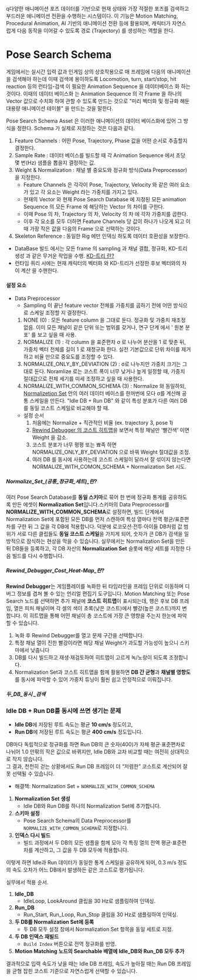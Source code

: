 q다양한 애니메이션 포즈 데이터를 기반으로 현재 상태와 가장 적절한 포즈를 검색하고 부드러운 애니메이션 전환을 수행하는 시스템이다.
이 기능은 Motion Matching, Procedural Animation, AI 기반의 애니메이션 전환 등에 활용되며, 캐릭터가 자연스럽게 다음 동작을 이어갈 수 있도록 경로 (Trajectory) 를 생성하는 역할을 한다.

# Pose Search Schema

게임에서는 실시간 입력 값과 인게임 상의 상호작용으로 매 프레임에 다음의 애니메이션을 검색해야 하는데 이때 검색에 용이하도록 Locomotion, turn, start/stop, hit reaction 등의 런타임-검색 이 필요한 Animation Sequence 을 데이터베이스 화 하는 것이다. 이때의 데이터 베이스화 는 Animation Sequence 의 각 Frame 을 하나의 Vector 값으로 수치화 하여 관할 수 있도록 만드는 것으로 "미리 벡터화 및 정규화 해둔 대용량 애니메이션 테이블" 을 만드는 것을 말한다.

Pose Search Schema Asset 은 이러한 애니메이션의 데이터 베이스화에 있어 그 방식을 정한다. Schema 가 실제로 지정하는 것은 다음과 같다.

1. Feature Channels  : 어떤 Pose, Trajectory, Phase 값을 어떤 순서로 추출할지 결정한다.
2. Sample Rate : 데이터 베이스를 빌드할 때 각 Animation Sequence 에서 초당 몇 번(Hz) 샘플을 뽑을지 결정하는 값.
3. Weight & Normalization : 채널 별 중요도와 정규화 방식(Data Preprocessor) 을 지정한다. 
	- Feature Channels 은 각각이 Pose, Trajectory, Velocity 와 같은 여러 요소가 있고 각 요소는 Weight 라는 가중치를 가지고 있다.
	- 현재의 Vector 와 현재 Pose Search Database 에 지정된 모든 animation Sequence 의 모든 Frame 에 해당하는 Vector 의 차이를 구한다.
	- 이때 Pose 의 차, Trajectory 의 차, Velocity 의 차 에 각자 가중치를 곱한다.
	- 이후 각 요소를 모두 더하면 Feature Channels 당 값이 하나가 나오게 되고 이때 가장 작은 값을 다음의 Frame 으로 선택하는 것이다.
4. Skeleton Reference : 동일한 Rig 에만 인덱싱 하도록 데이터 호환성을 보장한다.

- DataBase 빌드 에서는 모든 frame 의 sampling 과 채널 결합, 정규화, KD-트리생성 과 같은 무거운 작업을 수행. [KD-트리 란?](https://ko.wikipedia.org/wiki/K-d_%ED%8A%B8%EB%A6%AC)
- 런타임 쿼리 시에는 현재 캐릭터의 벡터화 와 KD-트리가 선정한 후보 벡터와의 차이 계산 을 수핸한다.

#### 설정 요소
- Data Preprocessor
	- Sampling 이 끝난 feature vector 전체를 가중치를 곱하기 전에 어떤 방식으로 스케일 조정할 지 결정한다.
	1. NONE (0) : 모든 feature column 을 그대로 둔다. 정규화 및 가중치 재조정 없음. 이미 모든 채널이 같은 단위 또는 범위를 갖거나, 연구 단계 에서 ' 원본 분포' 를 보고 싶을 때 사용.
	2. NORMALIZE (1) : 각 column 을 표준편차 σ 로 나누어 분산을 1 로 맞춘 뒤, 가중치 벡터 전체를 길이 1 로 재정규화 한다. 실전 기본값으로 단위 차이를 제거하고 비율 만으로 중요도를 조정할 수 있다.
	3. NORMALIZE_ONLY_BY_DEVIATION (2) : σ로 나누지만 가중치 크기는 그대로 둔다. Noramlize 로는 코스트 폭이 너무 낮거나 높게 일정할 때, 가중치 절대값으로 전체 세기를 미세 조정하고 싶을 때 사용한다.
	4. NORMALIZE_WITH_COMMON_SCHEMA (3) : Normalize 와 동일하되, [Normalizetion Set](#Normalize_Set_(_공통_정규화_세트_)_란?) 안의 여러 데이터 베이스를 한꺼번에 모다 σ를 계산해 공통 스케일을 만든다. "Idle DB + Run DB" 와 같이 특성 분포가 다른 여러 DB를 동일 코스트 스케일로 비교해야 할 때.
	- 설정 순서
		1. 처음에는 Normalize + 직관적인 비율 (ex. trajectory 3, pose 1)
		2. [Rewind Debugger 의 코스트 히트맵](#Rewind_Debugger_Cost_Heat-Map_란?)을 보면서 특정 채널만 '빨간색' 이면 Weight 을 감소.
		3. 코스트 분포가 너무 평평 또는 뾰족 하면 NORMALIZE_ONLY_BY_DEVIATION 으로 바꿔 Weight 절대값을 조정. 
		4. 여러 DB 를 동시에 사용하는데 코스트 스케일이 달라서 잘 섞이지 않는다면 NORMALIZE_WITH_COMON_SCHEMA + Normalization Set 시도.

##### Normalize_Set_(_공통_정규화_세트_)_란?

여러 Pose Search Database를 **동일 스키마**로 묶어 한 번에 정규화 통계를 공유하도록 만든 에셋이 **Normalization Set**입니다.스키마의 Data Preprocessor를 **NORMALIZE_WITH_COMMON_SCHEMA**로 설정하면, 빌드 단계에서 Normalization Set에 포함된 모든 DB를 먼저 스캔하여 특성 열마다 전역 평균/표준편차를 구한 뒤 그 값을 각 DB에 적용합니다. 덕분에 로코모션·전투·아이들 DB처럼 값 범위가 서로 다른 클립들도 **동일 코스트 스케일**을 가지게 되어, 숫자가 큰 DB가 검색을 일방적으로 잠식하는 현상을 막을 수 있습니다. 실무에서는 Normalization Set을 만든 뒤 DB들을 등록하고, 각 DB 자산의 **Normalization Set** 슬롯에 해당 세트를 지정한 다음 빌드를 다시 수행합니다.

##### Rewind_Debugger_Cost_Heat-Map_란?

**Rewind Debugger**는 게임플레이를 녹화한 뒤 타임라인을 프레임 단위로 이동하며 디버그 정보를 겹쳐 볼 수 있는 언리얼 편집기 도구입니다. Motion Matching 또는 Pose Search 노드를 선택하면 추가 패널에 **코스트 히트맵**이 표시되는데, 행은 후보 DB 프레임, 열은 피처 채널이며 각 셀의 색이 초록(낮은 코스트)에서 빨강(높은 코스트)까지 변합니다. 이 히트맵을 통해 어떤 채널이 총 코스트에 가장 큰 영향을 주는지 한눈에 파악할 수 있습니다.
1. 녹화 후 Rewind Debugger를 열고 문제 구간을 선택합니다.
2. 특정 채널 열이 진한 빨강이라면 해당 채널 Weight가 과도할 가능성이 높으니 스키마에서 낮춥니다
3. DB를 다시 빌드하고 재생·재검토하여 히트맵이 고르게 녹/노랑이 되도록 조정합니다.
4. Normalization Set과 코스트 히트맵을 함께 활용하면 **DB 간 균형**과 **채널별 영향도**를 동시에 파악할 수 있어 가중치 튜닝이 훨씬 쉽고 안정적으로 이뤄집니다.

##### 두_DB_동시 _검색

### Idle DB + Run DB를 동시에 쓰면 생기는 문제

- **Idle DB**에 저장된 루트 속도는 평균 **10 cm/s** 정도이고,
- **Run DB**에 저장된 루트 속도는 평균 **400 cm/s** 정도입니다.

DB마다 독립적으로 정규화를 하면 Run DB의 큰 숫자(400)가 자체 평균·표준편차로 나뉘어 1.0 안팎의 작은 값으로 바뀌지만, Idle DB와 교차 비교할 때는 여전히 상대적으로 작지 않습니다.  
그 결과, 천천히 걷는 상황에서도 Run DB 프레임이 더 “저렴한” 코스트로 계산되어 잘못 선택될 수 있습니다.

- 해결책: Normalization Set + `NORMALIZE_WITH_COMMON_SCHEMA`

1. **Normalization Set 생성**
    - Idle DB와 Run DB를 하나의 Normalization Set에 추가합니다.
2. **스키마 설정**
    - Pose Search Schema의 Data Preprocessor를 `NORMALIZE_WITH_COMMON_SCHEMA`로 지정합니다.
3. **인덱스 다시 빌드**
    - 빌드 과정에서 두 DB의 모든 샘플을 함께 모아 각 특징 열의 전역 평균·표준편차를 계산하고, 그 값을 두 DB 모두에 적용합니다.

이렇게 하면 Idle과 Run 데이터가 동일한 통계 스케일을 공유하게 되어, 0.3 m/s 정도의 속도 오차가 어느 DB에서 발생하든 같은 코스트로 평가됩니다.

실무에서 적용 순서.
1. **Idle_DB**
    - IdleLoop, LookAround 클립을 30 Hz로 샘플링하여 인덱싱.
2. **Run_DB**
    - Run_Start, Run_Loop, Run_Stop 클립을 30 Hz로 샘플링하여 인덱싱.
3. **두 DB를 Normalization Set에 등록**
    - 두 DB 모두 설정 창에서 Normalization Set 항목을 동일 세트로 지정.
4. **두 DB 인덱스 재빌드**
    - `Build Index` 버튼으로 전역 정규화를 반영.
5. **Motion Matching 노드의 Searchable 배열에 Idle_DB와 Run_DB 모두 추가**

결과적으로 입력 속도가 낮을 때는 Idle DB 프레임, 속도가 높아질 때는 Run DB 프레임을 균형 잡힌 코스트 기준으로 자연스럽게 선택할 수 있습니다.